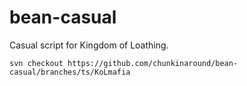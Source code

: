 # bean-casual

Casual script for Kingdom of Loathing.

`svn checkout https://github.com/chunkinaround/bean-casual/branches/ts/KoLmafia`
